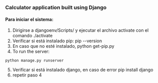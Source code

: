 ### Calculator application built using Django
#### Para iniciar el sistema:
1. Dirigirse a djangoenv/Scripts/ y ejecutar el archivo activate con el comando ./activate 
2. Verificar si está instalado pip: pip --version
3. En caso que no esté instalado, python get-pip.py
4. To run the server:

```python manage.py runserver```

5. Verificar si está instalado django, en caso de error pip install django
6. repetir paso 4

